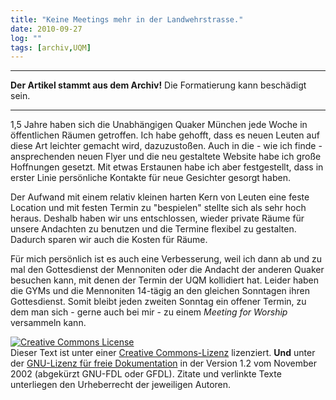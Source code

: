 ```yaml
---
title: "Keine Meetings mehr in der Landwehrstrasse."
date: 2010-09-27
log: ""
tags: [archiv,UQM]
---
```

<hr><b>Der Artikel stammt aus dem Archiv!</b> Die Formatierung kann beschädigt sein.<hr>

1,5 Jahre haben sich die Unabhängigen Quaker München jede Woche
in öffentlichen Räumen getroffen. Ich habe gehofft, dass es neuen Leuten
auf diese Art leichter gemacht wird, dazuzustoßen. Auch in die - wie ich
finde - ansprechenden neuen Flyer und die neu gestaltete Website habe
ich große Hoffnungen gesetzt. Mit etwas Erstaunen habe ich aber festgestellt, dass in erster Linie persönliche Kontakte für neue Gesichter gesorgt haben.
<!--break-->
Der Aufwand mit einem relativ kleinen harten Kern von Leuten eine feste Location und mit festen Termin zu "bespielen" stellte sich als sehr hoch heraus. Deshalb haben wir uns entschlossen, wieder private Räume für unsere Andachten zu benutzen und die Termine flexibel zu gestalten. Dadurch sparen wir auch die Kosten für Räume.

Für mich persönlich ist es auch eine Verbesserung, weil ich dann ab und zu mal den Gottesdienst der Mennoniten oder die Andacht der anderen Quaker besuchen kann, mit denen der Termin der UQM kollidiert hat. Leider haben die GYMs und die Mennoniten 14-tägig an den gleichen Sonntagen ihren Gottesdienst. Somit bleibt jeden zweiten Sonntag ein offener Termin, zu dem man sich - gerne auch bei mir - zu einem <i>Meeting for Worship</i> versammeln kann.


<a href="http://creativecommons.org/licenses/by-sa/3.0/de/" rel="license"><img src="http://i.creativecommons.org/l/by-sa/3.0/de/88x31.png" style="border-width: 0pt;" alt="Creative Commons License" /></a><br />
Dieser <span rel="dc:type" href="http://purl.org/dc/dcmitype/Text" xmlns:dc="http://purl.org/dc/elements/1.1/">Text</span> ist unter einer <a href="http://creativecommons.org/licenses/by-sa/3.0/de/" rel="license">Creative Commons-Lizenz</a> lizenziert. <b>Und</b> unter der <a href="http://de.wikipedia.org/wiki/GFDL">GNU-Lizenz f&uuml;r freie Dokumentation</a> in der Version 1.2 vom November 2002 (abgek&uuml;rzt GNU-FDL oder GFDL). Zitate und verlinkte Texte unterliegen den Urheberrecht der jeweiligen Autoren.

